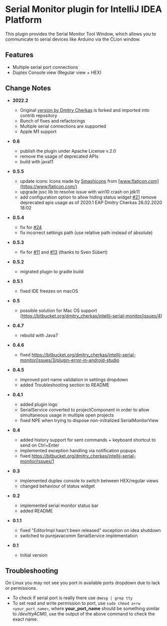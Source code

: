# Serial Monitor plugin for IntelliJ IDEA Platform #


This plugin provides the Serial Monitor Tool Window, which allows you to communicate to serial devices like Arduino via the CLion window.

## Features ##

- Multiple serial port connections
- Duplex Console view (Regular view + HEX)

## Change Notes ##

- **2022.2** 
  - Original [version by Dmitry Cherkas](https://bitbucket.org/dmitry_cherkas/intellij-serial-monitor) is forked and imported into contrib repository 
  - Bunch of fixes and refactorings
  - Multiple serial connections are supported
  - Apple M1 support

- **0.6**
  - publish the plugin under Apache License v.2.0
  - remove the usage of deprecated APIs
  - build with java11
- **0.5.5**
  - update icons: Icons made by [Smashicons](https://www.flaticon.com/authors/smashicons) from [www.flaticon.com](https://www.flaticon.com/)
  - upgrade jssc lib to resolve issue with win10 crash on jdk11
  - add configuration option to allow hiding status
    widget [#21](https://bitbucket.org/dmitry_cherkas/intellij-serial-monitor/issues/21/allow-disabling-of-status-bar-widget)
    remove deprecated apis usage as of 2020.1 EAP Dmitry Cherkas 26.02.2020 18:02
- **0.5.4**
  - fix for [#24](https://bitbucket.org/dmitry_cherkas/intellij-serial-monitor/issues/24/not-working-in-clion-20201-eap)
  - fix incorrect settings path (use relative path instead of absolute)
- **0.5.3**
  - fix for [#11](https://bitbucket.org/dmitry_cherkas/intellij-serial-monitor/issues/11)
    and [#13](https://bitbucket.org/dmitry_cherkas/intellij-serial-monitor/issues/13) (thanks to Sven Sübert)
- **0.5.2**
  - migrated plugin to gradle build
- **0.5.1**
  - fixed IDE freezes on macOS
- **0.5**
  - possible solution for Mac OS support (https://bitbucket.org/dmitry_cherkas/intellij-serial-monitor/issues/4)
- **0.4.7**
  - rebuild with Java7
- **0.4.6**
  - fixed https://bitbucket.org/dmitry_cherkas/intellij-serial-monitor/issues/3/plugin-error-in-android-studio
- **0.4.5**
  - improved port name validation in settings dropdown
  - added Troubleshooting section to README
- **0.4.1**
  - added plugin logo
  - SerialService converted to projectComponent in order to allow simultaneous usage in multiple open projects
  - fixed NPE when trying to dispose non-initialized SerialMonitorView
- **0.4**
  - added history support for sent commands + keyboard shortcut to send on Ctrl+Enter
  - implemented exception handling via notification popups
  - fixed https://bitbucket.org/dmitry_cherkas/intellij-serial-monitor/issues/1
- **0.3**
  - implemented duplex console to switch between HEX/regular views
  - changed behaviour of status widget
- **0.2**
  - implemented serial monitor status bar
  - added README
- **0.1.1**
  - fixed "EditorImpl hasn't been released" exception on idea shutdown
  - switched to purejavacomm SerialService implementation
- **0.1**
  - Initial version

## Troubleshooting ##

On Linux you may not see you port in available ports dropdown due to lack or permissions.

- To check if serial port is really there use ```dmesg | grep tty```
- To set read and write permission to port, use ```sudo chmod a+rw <your_port_name>```, where **your_port_name** should
  be something similar to _/dev/ttyACM0_, use the output of the above command to check the exact name.

